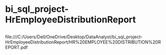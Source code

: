 # bi_sql_project-HrEmployeeDistributionReport
## 
file:///C:/Users/Dell/OneDrive/Desktop/DataAnalyst/bi_sql_project-HrEmployeeDistributionReport/HR%20EMPLOYEE%20DISTRIBUTION%20REPORT.pdf
